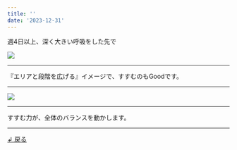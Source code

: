 ```yaml
---
title: ''
date: '2023-12-31'
---
```

週4日以上、深く大きい呼吸をした先で

![](/images/2_d_01.jpg)
***
『エリアと段階を広げる』イメージで、すすむのもGoodです。
***  
![](/images/2_d_01_.jpg)
***
すすむ力が、全体のバランスを動かします。
***  
[ ↲ 戻る ](/posts/2-04)
